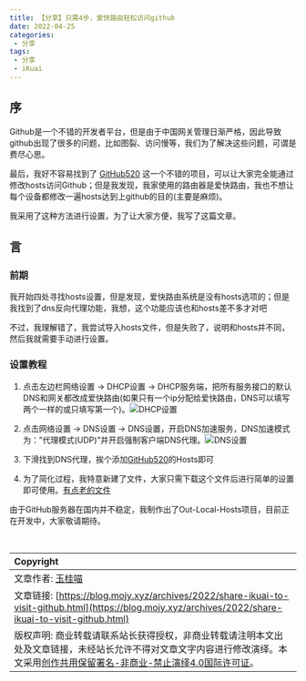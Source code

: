 ```yaml
---
title: 【分享】只需4步，爱快路由轻松访问github
date: 2022-04-25
categories:
 - 分享
tags:
 - 分享
 - iKuai
---
```


## 序

Github是一个不错的开发者平台，但是由于中国网关管理日渐严格，因此导致github出现了很多的问题，比如图裂、访问慢等，我们为了解决这些问题，可谓是费尽心思。

最后，我好不容易找到了 [GitHub520](https://github.com/521xueweihan/GitHub520) 这一个不错的项目，可以让大家完全能通过修改hosts访问Github；但是我发现，我家使用的路由器是爱快路由，我也不想让每个设备都修改一遍hosts达到上github的目的(主要是麻烦)。

我采用了这种方法进行设置，为了让大家方便，我写了这篇文章。

## 言

### 前期

我开始四处寻找hosts设置，但是发现，爱快路由系统是没有hosts选项的；但是我找到了dns反向代理功能，我想，这个功能应该也和hosts差不多才对吧

不过，我理解错了，我尝试导入hosts文件，但是失败了，说明和hosts并不同，然后我就需要手动进行设置。

### 设置教程

<ol>
 <li><p>点击左边栏网络设置 -> DHCP设置 -> DHCP服务端，把所有服务接口的默认DNS和网关都改成爱快路由(如果只有一个ip分配给爱快路由，DNS可以填写两个一样的或只填写第一个)。<img src="https://s1.ax1x.com/2022/04/25/LIogHO.jpg" alt="DHCP设置"></p></li>
 <li><p>点击网络设置 -> DNS设置 -> DNS设置，开启DNS加速服务，DNS加速模式为：”代理模式(UDP)”并开启强制客户端DNS代理。<img src="https://s1.ax1x.com/2022/04/25/LII2fs.jpg" alt="DNS设置"></p></li>
 <li><p>下滑找到DNS代理，挨个添加<a href="https://github.com/521xueweihan/GitHub520" target="_blank">GitHub520</a>的Hosts即可</p></li>
 <li>为了简化过程，我特意新建了文件，大家只需下载这个文件后进行简单的设置即可使用。<a href="https://github.com/521xueweihan/GitHub520/files/8495022/iKuai-github-dns-update-by-2022-04-11-11%2B31%2B10.txt" target="_blank">有点老的文件</a></li>
</ol>
<p>由于GitHub服务器在国内并不稳定，我制作出了Out-Local-Hosts项目，目前正在开发中，大家敬请期待。</p>

<br>

| Copyright |
| :-----|
| 文章作者: <a href="mailto:abcd2890000456@126.com">玉桂喵</a> |
| 文章链接: [https://blog.mojy.xyz/archives/2022/share-ikuai-to-visit-github.html](https://blog.mojy.xyz/archives/2022/share-ikuai-to-visit-github.html) |
| 版权声明: 商业转载请联系站长获得授权，非商业转载请注明本文出处及文章链接，未经站长允许不得对文章文字内容进行修改演绎。本文采用[创作共用保留署名-非商业-禁止演绎4.0国际许可证](https://creativecommons.org/licenses/by-nc-nd/4.0/)。 |
